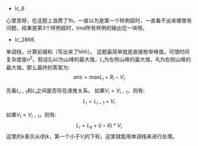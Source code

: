 * lc_6

心里苦呀，在这题上浪费了1h，一直以为是第一个样例超时，一直看不出来哪里有问题，结果是第3个样例超时，tmd所有样例的输出在一块呀。
* lc_2866

单调栈，计算前缀和（写出来了hhh）。
这题最简单就是直接枚举峰值，可惜时间复杂度是$n^{2}$。假设$S_{i}$以$i$为山峰的最大值，$L_{i}$为左侧山峰的最大值，$R_{i}$为右侧山峰的最大值。那么最终的答案为:
$$ans = max{L_{i} + R_{i} - V_{i}}$$

先看${L_{i-1}}$和$L_{i}$之间是否存在递推关系。
如果$V_{i} > V_{i-1}$，则有:
$$L_{i} = L_{i-1} + V_{i}$$

如果$V_{i} < V_{i-1}$，则有:
$$L_{i} = L_{k} + (i-k)*V_{i}$$
这里的$k$表示从$i$到$k$，第一个小于$V_{i}$的下标，这里就能用单调栈来进行处理。
